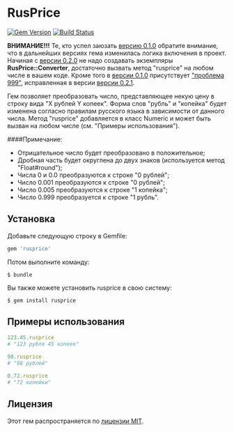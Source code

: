 # RusPrice
[![Gem Version](https://badge.fury.io/rb/rusprice.svg)](https://badge.fury.io/rb/rusprice) [![Build Status](https://travis-ci.org/klekot/rusprice.svg?branch=master)](https://travis-ci.org/klekot/rusprice)

**ВНИМАНИЕ!!!** Те, кто успел заюзать [версию 0.1.0](https://github.com/klekot/rusprice/tree/v0.1.0) обратите внимание, что в дальнейших версиях гема изменилась логика включения в проект.
Начиная с [версии 0.2.0](https://github.com/klekot/rusprice/tree/v.0.2.0) не надо создавать экземпляры **RusPrice::Converter**, достаточно вызвать метод "rusprice" на любом числе в вашем коде.
Кроме того в [версии 0.1.0](https://github.com/klekot/rusprice/tree/v0.1.0) присутствует ["проблема 999"](https://github.com/klekot/rusprice/issues/1), исправленная в версии [версии 0.2.1](https://github.com/klekot/rusprice/tree/v0.2.1).

Гем позволяет преобразовать число, представляющее некую цену в строку вида "X рублей Y копеек". Форма слов "рубль" и "копейка" будет изменена согласно правилам русского языка в зависимости от данного числа.
Метод "rusprice" добавляется в класс Numeric и может быть вызван на любом числе (см. "Примеры использования").

####Примечание:
 - Отрицательное число будет преобразовано в положительное;
 - Дробная часть будет округлена до двух знаков (используется метод "Float#round");
 - Числа 0 и 0.0 преобразуются к строке "0 рублей";
 - Число 0.001 преобразуются к строке "0 рублей";
 - Число 0.005 преобразуются к строке "1 копейка";
 - Число 0.999 преобразуется к строке "1 рубль".

## Установка

Добавьте следующую строку в Gemfile:

```ruby
gem 'rusprice'
```

Потом выполните команду:

    $ bundle

Вы также можете установить rusprice в свою систему:

    $ gem install rusprice

## Примеры использования
```ruby
123.45.rusprice
# "123 рубля 45 копеек"

98.rusprice
# "98 рублей"

0.72.rusprice
# "72 копейки"
```

## Лицензия

Этот гем распространяется по [лицензии MIT](http://opensource.org/licenses/MIT).
